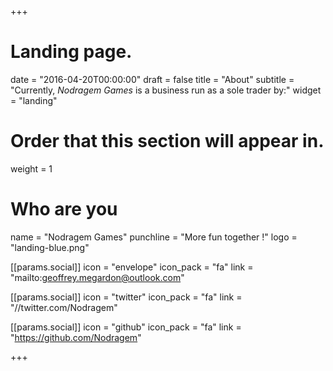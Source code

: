 +++
# Landing page.

date = "2016-04-20T00:00:00"
draft = false
title = "About"
subtitle = "Currently, _Nodragem Games_ is a business run as a sole trader by:"
widget = "landing"

# Order that this section will appear in.
weight = 1

# Who are you
name = "Nodragem Games"
punchline = "More fun together !"
logo = "landing-blue.png"

[[params.social]]
  icon = "envelope"
  icon_pack = "fa"
  link = "mailto:geoffrey.megardon@outlook.com"

[[params.social]]
  icon = "twitter"
  icon_pack = "fa"
  link = "//twitter.com/Nodragem"

[[params.social]]
  icon = "github"
  icon_pack = "fa"
  link = "https://github.com/Nodragem"

+++

